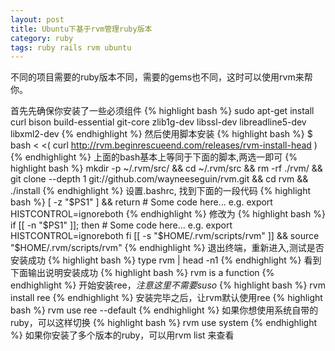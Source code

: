 ```yaml
---
layout: post
title: Ubuntu下基于rvm管理ruby版本
category: ruby
tags: ruby rails rvm ubuntu
---
```


不同的项目需要的ruby版本不同，需要的gems也不同，这时可以使用rvm来帮你。

首先先确保你安装了一些必须组件
{% highlight bash %}
    sudo apt-get install curl bison build-essential git-core zlib1g-dev libssl-dev libreadline5-dev libxml2-dev 
{% endhighlight %}
然后使用脚本安装
{% highlight bash %}
     $ bash < <( curl http://rvm.beginrescueend.com/releases/rvm-install-head )
{% endhighlight %}
上面的bash基本上等同于下面的脚本,两选一即可
{% highlight bash %}
    mkdir -p ~/.rvm/src/ && cd ~/.rvm/src && rm -rf ./rvm/ && \
    git clone --depth 1 git://github.com/wayneeseguin/rvm.git && cd rvm && ./install
{% endhighlight %}
设置.bashrc, 找到下面的一段代码
{% highlight bash %}
    [ -z "$PS1" ] && return 
    # Some code here... e.g.
    export HISTCONTROL=ignoreboth
{% endhighlight %}
修改为
{% highlight bash %}
    if [[ -n "$PS1" ]]; then
    # Some code here... e.g.
    export HISTCONTROL=ignoreboth
    fi
    [[ -s "$HOME/.rvm/scripts/rvm" ]] && source "$HOME/.rvm/scripts/rvm"
{% endhighlight %}
退出终端，重新进入,测试是否安装成功
{% highlight bash %}
     type rvm | head -n1
{% endhighlight %}
看到下面输出说明安装成功 
{% highlight bash %}
     rvm is a function
{% endhighlight %}
开始安装ree，*注意这里不需要suso*
{% highlight bash %}
     rvm install ree
{% endhighlight %}
安装完毕之后，让rvm默认使用ree
{% highlight bash %}
     rvm use ree --default
{% endhighlight %}
如果你想使用系统自带的ruby，可以这样切换
{% highlight bash %}
     rvm use system
{% endhighlight %}
如果你安装了多个版本的ruby，可以用rvm list 来查看